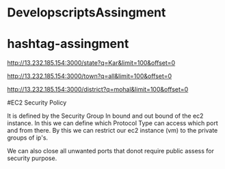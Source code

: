 # DevelopscriptsAssingment
# hashtag-assingment


http://13.232.185.154:3000/state?q=Kar&limit=100&offset=0

http://13.232.185.154:3000/town?q=all&limit=100&offset=0

http://13.232.185.154:3000/district?q=mohal&limit=100&offset=0


#EC2 Security Policy 

It is defined by the Security Group In bound and out bound of the ec2 instance.
In this we can define which Protocol Type can access which port and from there.
By this we can restrict our ec2 instance (vm) to the private groups of ip's.

We can also close all unwanted ports that donot require public assess for security purpose.  